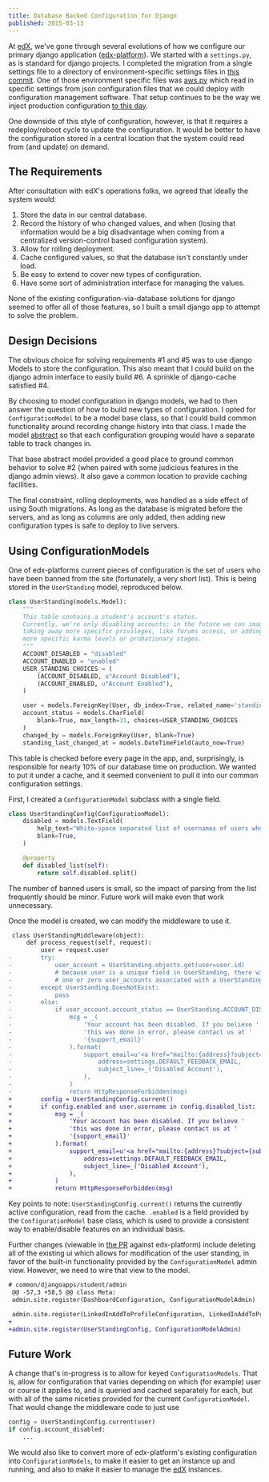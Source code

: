 ```yaml
---
title: Database Backed Configuration for Django
published: 2015-03-13
---
```


At [edX], we've gone through several evolutions of how we configure our primary django
application ([edx-platform][]). We started with a `settings.py`, as is standard for
django projects. I completed the migration from a single settings file to a directory
of environment-specific settings files in [this commit][1]. One of those environment
specific files was [aws.py][2] which read in specific settings from json configuration
files that we could deploy with configuration management software. That setup continues
to be the way we inject production configuration [to this day][3].

One downside of this style of configuration, however, is that it requires a redeploy/reboot
cycle to update the configuration. It would be better to have the configuration stored in
a central location that the system could read from (and update) on demand.

<!--more-->

The Requirements
----------------

After consultation with edX's operations folks, we agreed that ideally the system would:

1) Store the data in our central database.
2) Record the history of who changed values, and when (losing that information would
   be a big disadvantage when coming from a centralized version-control based configuration
   system).
3) Allow for rolling deployment.
4) Cache configured values, so that the database isn't constantly under load.
5) Be easy to extend to cover new types of configuration.
6) Have some sort of administration interface for managing the values.

None of the existing configuration-via-database solutions for django seemed to offer
all of those features, so I built a small django app to attempt to solve the problem.


Design Decisions
----------------

The obvious choice for solving requirements #1 and #5 was to use django Models to store
the configuration. This also meant that I could build on the django admin interface to
easily build #6. A sprinkle of django-cache satisfied #4.

By choosing to model configuration in django models, we had to then answer the question
of how to build new types of configuration. I opted for `ConfigurationModel` to be a
model base class, so that I could build common functionality around recording change
history into that class. I made the model [abstract][4] so that each configuration grouping
would have a separate table to track changes in.

That base abstract model provided a good place to ground common behavior to solve #2 (when paired
with some judicious features in the django admin views). It also gave a common location
to provide caching facilities.

The final constraint, rolling deployments, was handled as a side effect of using South
migrations. As long as the database is migrated before the servers, and as long as columns
are only added, then adding new configuration types is safe to deploy to live servers.


Using ConfigurationModels
-------------------------

One of edx-platforms current pieces of configuration is the set of users who have been
banned from the site (fortunately, a very short list). This is being stored in the
`UserStanding` model, reproduced below.

~~~ python
class UserStanding(models.Model):
    """
    This table contains a student's account's status.
    Currently, we're only disabling accounts; in the future we can imagine
    taking away more specific privileges, like forums access, or adding
    more specific karma levels or probationary stages.
    """
    ACCOUNT_DISABLED = "disabled"
    ACCOUNT_ENABLED = "enabled"
    USER_STANDING_CHOICES = (
        (ACCOUNT_DISABLED, u"Account Disabled"),
        (ACCOUNT_ENABLED, u"Account Enabled"),
    )

    user = models.ForeignKey(User, db_index=True, related_name='standing', unique=True)
    account_status = models.CharField(
        blank=True, max_length=31, choices=USER_STANDING_CHOICES
    )
    changed_by = models.ForeignKey(User, blank=True)
    standing_last_changed_at = models.DateTimeField(auto_now=True)
~~~

This table is checked before every page in the app, and, surprisingly, is responsible
for nearly 10% of our database time on production. We wanted to put it under a cache,
and it seemed convenient to pull it into our common configuration settings.

First, I created a `ConfigurationModel` subclass with a single field.

~~~ python
class UserStandingConfig(ConfigurationModel):
    disabled = models.TextField(
        help_text="White-space separated list of usernames of users who should be disabled",
        blank=True,
    )

    @property
    def disabled_list(self):
        return self.disabled.split()
~~~

The number of banned users is small, so the impact of parsing from the list frequently
should be minor. Future work will make even that work unnecessary.

Once the model is created, we can modify the middleware to use it.

~~~ diff
 class UserStandingMiddleware(object):
     def process_request(self, request):
         user = request.user
-        try:
-            user_account = UserStanding.objects.get(user=user.id)
-            # because user is a unique field in UserStanding, there will either be
-            # one or zero user_accounts associated with a UserStanding
-        except UserStanding.DoesNotExist:
-            pass
-        else:
-            if user_account.account_status == UserStanding.ACCOUNT_DISABLED:
-                msg = _(
-                    'Your account has been disabled. If you believe '
-                    'this was done in error, please contact us at '
-                    '{support_email}'
-                ).format(
-                    support_email=u'<a href="mailto:{address}?subject={subject_line}">{address}</a>'.format(
-                        address=settings.DEFAULT_FEEDBACK_EMAIL,
-                        subject_line=_('Disabled Account'),
-                    ),
-                )
-                return HttpResponseForbidden(msg)
+        config = UserStandingConfig.current()
+        if config.enabled and user.username in config.disabled_list:
+            msg = _(
+                'Your account has been disabled. If you believe '
+                'this was done in error, please contact us at '
+                '{support_email}'
+            ).format(
+                support_email=u'<a href="mailto:{address}?subject={subject_line}">{address}</a>'.format(
+                    address=settings.DEFAULT_FEEDBACK_EMAIL,
+                    subject_line=_('Disabled Account'),
+                ),
+            )
+            return HttpResponseForbidden(msg)
~~~

Key points to note: `UserStandingConfig.current()` returns the currently active configuration,
read from the cache. `.enabled` is a field provided by the `ConfigurationModel` base class, which
is used to provide a consistent way to enable/disable features on an individual basis.

Further changes (viewable in [the PR][5] against edx-platform) include deleting all of the existing
ui which allows for modification of the user standing, in favor of the built-in functionality
provided by the `ConfigurationModel` admin view. However, we need to wire that view to the model.

~~~ diff
# common/djangoapps/student/admin
 @@ -57,3 +58,5 @@ class Meta:
 admin.site.register(DashboardConfiguration, ConfigurationModelAdmin)

 admin.site.register(LinkedInAddToProfileConfiguration, LinkedInAddToProfileConfigurationAdmin)
+
+admin.site.register(UserStandingConfig, ConfigurationModelAdmin)
~~~

Future Work
-----------

A change that's in-progress is to allow for keyed `ConfigurationModels`. That is, allow for
configuration that varies depending on which (for example) user or course it applies to, and
is queried and cached separately for each, but with all of the same niceties provided for the
current `ConfigurationModel`. That would change the middleware code to just use

~~~ python
config = UserStandingConfig.current(user)
if config.account_disabled:
    ...
~~~

We would also like to convert more of edx-platform's existing configuration into `ConfigurationModels`,
to make it easier to get an instance up and running, and also to make it easier to manage the [edX][]
instances.


[edX]: http://edx.org
[edx-platform]: https://github.com/edx/edx-platform
[1]: https://github.com/edx/edx-platform/commit/a2eb8fcada01cce096cad8eabdeccb449149d4db
[2]: https://github.com/edx/edx-platform/blob/a2eb8fcada01cce096cad8eabdeccb449149d4db/envs/aws.py#L24-L25
[3]: https://github.com/edx/edx-platform/blob/master/lms/envs/aws.py#L116-L117
[4]: https://docs.djangoproject.com/en/1.4/topics/db/models/#abstract-base-classes
[5]: https://github.com/edx/edx-platform/pull/7283